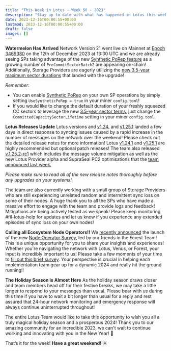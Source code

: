 ```yaml
---
title: "This Week in Lotus - Week 50 - 2023"
description: "Stay up to date with what has happened in Lotus this week"
date: 2023-12-16T00:00:55+00:00
lastmod: 2023-12-16T00:00:55+00:00
draft: false
images: []
---
```


**Watermelon Has Arrived**
Network Version 21 went live on Mainnet at [Epoch 3469380](https://filfox.info/en/tipset/3469380) on the 12th of December 2023 at 13:30 UTC and we are already seeing SPs taking advantage of the new [Synthetic PoRep feature](https://github.com/filecoin-project/FIPs/blob/master/FIPS/fip-0059.md) as a growing number of `PreCommitSectorBatch2` are appearing on-chain! Additionally, Storage Providers are eagerly utilizing the [new 3.5-year maximum sector durations](https://github.com/filecoin-project/FIPs/blob/master/FIPS/fip-0052.md) that landed with the upgrade!

*Remember:*
- You can enable [Synthetic PoRep](https://github.com/filecoin-project/FIPs/blob/master/FIPS/fip-0059.md) on your own SP operations by simply setting `UseSyntheticPoRep = true` in your miner `config.toml`!
- If you would like to change the default duration of your freshly squeezed CC sectors to leverage the new [3.5-year sector terms](https://github.com/filecoin-project/FIPs/blob/master/FIPS/fip-0052.md), just change the `CommittedCapacitySectorLifetime` setting in your miner `config.toml`.

**Lotus Releases Update**
Lotus versions and [v1.24.](https://github.com/filecoin-project/lotus/releases/tag/v1.24.1) and [v1.25.1](https://github.com/filecoin-project/lotus/releases/tag/v1.25.1) landed a few days in direct response to syncing issues caused by a rapid increase in the number of messages on the network over the weekend! Please check out the detailed release notes for more information!
Lotus [v1.24.1](https://github.com/filecoin-project/lotus/releases/tag/v1.24.1) and [v1.25.1](https://github.com/filecoin-project/lotus/releases/tag/v1.25.1) are highly recommended but optional patch releases! The team also released [v.1.25.2-rc1](https://github.com/filecoin-project/lotus/releases/tag/v1.25.2-rc1) which includes the message volume mitigation as well as the new Lotus Provider alpha and SupraSeal PC2 optimisations that the [team announced last week.](https://filecoinproject.slack.com/archives/C027TQMUVJN/p1702053984695599)

*Please make sure to read all of the new release notes thoroughly before any upgrades on your systems!*

The team are also currently working with a small group of Storage Providers who are still experiencing unrelated random and intermittent sync loss on some of their nodes. A huge thank you to all the SPs who have made a massive effort to engage with the team and provide logs and feedback! Mitigations are being actively tested as we speak! Please keep monitoring #fil-lotus-help for updates and let us know if you experience any extended episodes of sync loss on your own nodes!

**Calling all Ecosystem Node Operators!!**
We [recently announced](https://filecoinproject.slack.com/archives/C01AC6999KQ/p1702655688246009) the launch of the new [Node Operator Survey](https://docs.google.com/forms/d/e/1FAIpQLScpkM9Rr81d_9m7pNXK1u8CnyvONQLGbrHzzUcfgOQbARl4Tw/viewform), led by our friends in the Forest Team! This is a unique opportunity for you to share your insights and experiences!
Whether you're navigating the network with Lotus, Venus, or Forest, your input is incredibly important to us! Please take a few moments of your time to [fill out this brief survey](https://docs.google.com/forms/d/e/1FAIpQLScpkM9Rr81d_9m7pNXK1u8CnyvONQLGbrHzzUcfgOQbARl4Tw/viewform). Your perspective is crucial in helping each implementation team gear up for a dynamic 2024 and really hit the ground running!!

**The Holiday Season is Almost Here**
As the holiday season draws closer and team members head off for their festive breaks, we may take a little longer to respond to your messages than usual. Please bear with us during this time if you have to wait a bit longer than usual for a reply and rest assured that 24-hour network monitoring and emergency response will always continue uninterrupted throughout!

The entire Lotus Team would like to take this opportunity to wish you all a truly magical holiday season and a prosperous 2024! Thank you to our amazing community for an incredible 2023, we can't wait to continue working and innovating with you in the New Year! :blue_heart:

That’s it for the week! **Have a great weekend!** :sunny: